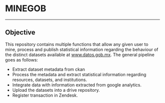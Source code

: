 # MINEGOB
-----------

## Objective

This repository contains multiple functions that allow any given user to mine, process and publish statistical information regarding the behaviour of the distinct datasets available at www.datos.gob.mx. The general pipeline goes as follows: 
 
* Extract dataset metadata from ckan
* Process the metadata and extract statistical information regarding resources, datasets, and institutions.
* Integrate data with information extracted from google analytics. 
* Upload the datasets into a drive repository.
* Register transaction in Zendesk.
